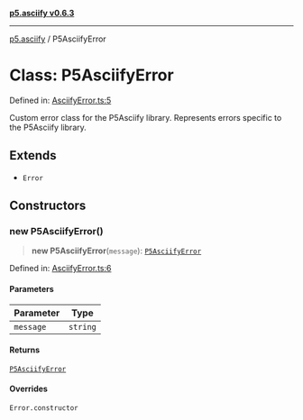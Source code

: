 [**p5.asciify v0.6.3**](../README.md)

***

[p5.asciify](../globals.md) / P5AsciifyError

# Class: P5AsciifyError

Defined in: [AsciifyError.ts:5](https://github.com/humanbydefinition/p5-asciify/blob/a63e5ac9d57de51ede54fce5ccb4d7ba2bb3745f/src/lib/AsciifyError.ts#L5)

Custom error class for the P5Asciify library.
Represents errors specific to the P5Asciify library.

## Extends

- `Error`

## Constructors

### new P5AsciifyError()

> **new P5AsciifyError**(`message`): [`P5AsciifyError`](P5AsciifyError.md)

Defined in: [AsciifyError.ts:6](https://github.com/humanbydefinition/p5-asciify/blob/a63e5ac9d57de51ede54fce5ccb4d7ba2bb3745f/src/lib/AsciifyError.ts#L6)

#### Parameters

| Parameter | Type |
| ------ | ------ |
| `message` | `string` |

#### Returns

[`P5AsciifyError`](P5AsciifyError.md)

#### Overrides

`Error.constructor`
